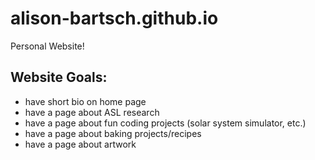 # alison-bartsch.github.io
Personal Website!


## Website Goals:
- have short bio on home page
- have a page about ASL research
- have a page about fun coding projects (solar system simulator, etc.)
- have a page about baking projects/recipes
- have a page about artwork
